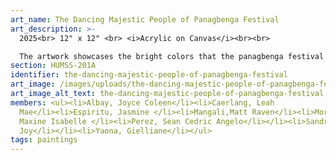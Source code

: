 ```yaml
---
art_name: The Dancing Majestic People of Panagbenga Festival
art_description: >-
  2025<br> 12" x 12" <br> <i>Acrylic on Canvas</i><br><br>

  The artwork showcases the bright colors that the panagbenga festival presents during its season. Panagbenga festival is more than just a festival but it also shows how majestic looking it is, especially how the people include their creativity and give importance to it through clothes and dances.
section: HUMSS-201A
identifier: the-dancing-majestic-people-of-panagbenga-festival
art_image: /images/uploads/the-dancing-majestic-people-of-panagbenga-festival.jpg
art_image_alt_text: the-dancing-majestic-people-of-panagbenga-festival
members: <ul><li>Albay, Joyce Coleen</li><li>Caerlang, Leah
  Mae</li><li>Espiritu, Jasmine </li><li>Mangali,Matt Raven</li><li>Morco,
  Maxine Isabelle </li><li>Perez, Sean Cedric Angelo</li></li><li>Sandro, Saira
  Joy</li></li><li>Yaona, Gielliane</li></ul>
tags: paintings
---
```

